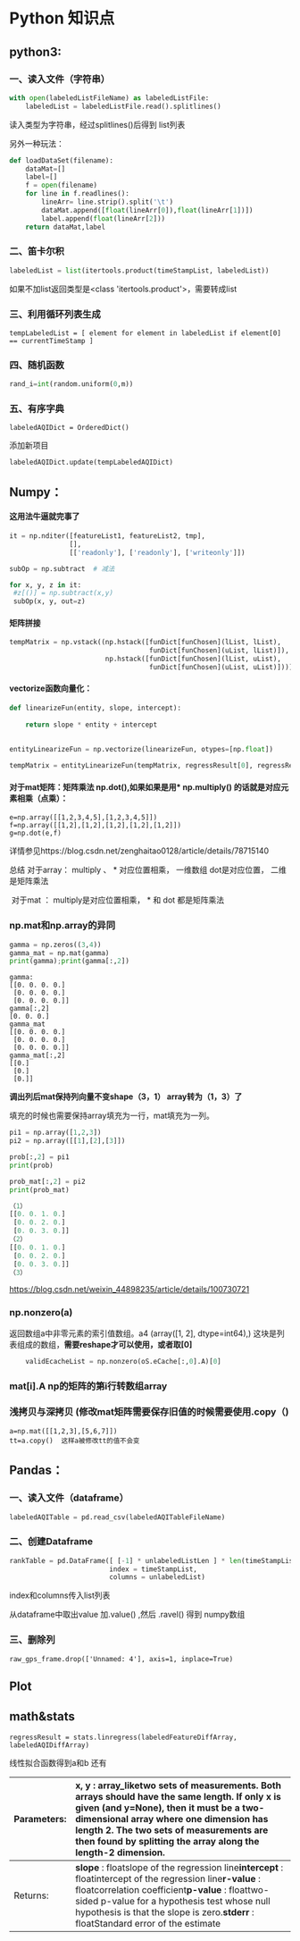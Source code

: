 # Python 知识点

## python3:

### 一、读入文件（字符串）

```python
with open(labeledListFileName) as labeledListFile:
    labeledList = labeledListFile.read().splitlines()
```

读入类型为字符串，经过splitlines()后得到 list列表



另外一种玩法：

```python
def loadDataSet(filename):
    dataMat=[]
    label=[]
    f = open(filename)
    for line in f.readlines():
        lineArr= line.strip().split('\t')
        dataMat.append([float(lineArr[0]),float(lineArr[1])])
        label.append(float(lineArr[2]))
    return dataMat,label
```



### 二、笛卡尔积

```python
labeledList = list(itertools.product(timeStampList, labeledList))
```

如果不加list返回类型是<class 'itertools.product'>，需要转成list



### 三、利用循环列表生成

```
tempLabeledList = [ element for element in labeledList if element[0] == currentTimeStamp ]
```



### 四、随机函数

```python
rand_i=int(random.uniform(0,m))
```



### 五、有序字典

```
labeledAQIDict = OrderedDict()
```

添加新项目

```
labeledAQIDict.update(tempLabeledAQIDict)
```





## Numpy：

#### 这用法牛逼就完事了

```python
it = np.nditer([featureList1, featureList2, tmp],
               [],
               [['readonly'], ['readonly'], ['writeonly']])

subOp = np.subtract  # 减法

for x, y, z in it:
 #z[()] = np.subtract(x,y)
 subOp(x, y, out=z)
```



#### 矩阵拼接

```python
tempMatrix = np.vstack((np.hstack([funDict[funChosen](lList, lList),
                                   funDict[funChosen](uList, lList)]),
                        np.hstack([funDict[funChosen](lList, uList),
                                   funDict[funChosen](uList, uList)])))
```



#### vectorize函数向量化：

```python
def linearizeFun(entity, slope, intercept):
    
    return slope * entity + intercept
    
    
entityLinearizeFun = np.vectorize(linearizeFun, otypes=[np.float])

tempMatrix = entityLinearizeFun(tempMatrix, regressResult[0], regressResult[1])
```



#### 对于mat矩阵：矩阵乘法 np.dot(),如果如果是用* np.multiply() 的话就是对应元素相乘（点乘）：

```
e=np.array([[1,2,3,4,5],[1,2,3,4,5]])
f=np.array([[1,2],[1,2],[1,2],[1,2],[1,2]])
g=np.dot(e,f)
```

详情参见https://blog.csdn.net/zenghaitao0128/article/details/78715140

总结 对于array： multiply 、 * 对应位置相乘， 一维数组 dot是对应位置， 二维是矩阵乘法

​         对于mat ： multiply是对应位置相乘， * 和 dot 都是矩阵乘法

### np.mat和np.array的异同

```python
gamma = np.zeros((3,4))
gamma_mat = np.mat(gamma)
print(gamma);print(gamma[:,2])
```

```
gamma:
[[0. 0. 0. 0.]
 [0. 0. 0. 0.]
 [0. 0. 0. 0.]]
gamma[:,2]
[0. 0. 0.]
gamma_mat
[[0. 0. 0. 0.]
 [0. 0. 0. 0.]
 [0. 0. 0. 0.]]
gamma_mat[:,2]
[[0.]
 [0.]
 [0.]]
```

**调出列后mat保持列向量不变shape（3，1） array转为（1，3）了**

填充的时候也需要保持array填充为一行，mat填充为一列。

```python
pi1 = np.array([1,2,3])
pi2 = np.array([[1],[2],[3]])

prob[:,2] = pi1
print(prob)

prob_mat[:,2] = pi2
print(prob_mat)

（1）
[[0. 0. 1. 0.]
 [0. 0. 2. 0.]
 [0. 0. 3. 0.]]
（2）
[[0. 0. 1. 0.]
 [0. 0. 2. 0.]
 [0. 0. 3. 0.]]
（3）
```

https://blog.csdn.net/weixin_44898235/article/details/100730721

### np.nonzero(a)

返回数组a中非零元素的索引值数组。a4 (array([1, 2], dtype=int64),) 这块是列表组成的数组，**需要reshape才可以使用，或者取[0]**

```python
    validEcacheList = np.nonzero(oS.eCache[:,0].A)[0]       

```



### mat[i].A   np的矩阵的第i行转数组array



### 浅拷贝与深拷贝  (修改mat矩阵需要保存旧值的时候需要使用.copy（)

```
a=np.mat([[1,2,3],[5,6,7]])
tt=a.copy()  这样a被修改tt的值不会变
```



## Pandas：

### 一、读入文件（dataframe）

```python
labeledAQITable = pd.read_csv(labeledAQITableFileName)
```

### 二、创建Dataframe

```python
rankTable = pd.DataFrame([ [-1] * unlabeledListLen ] * len(timeStampList),
                         index = timeStampList,
                         columns = unlabeledList)
```

index和columns传入list列表

从dataframe中取出value  加.value() ,然后 .ravel() 得到 numpy数组



### 三、删除列

```
raw_gps_frame.drop(['Unnamed: 4'], axis=1, inplace=True)
```



## Plot





## math&stats

```
regressResult = stats.linregress(labeledFeatureDiffArray, labeledAQIDiffArray)
```

线性拟合函数得到a和b 还有

| Parameters: | **x, y** : array_liketwo sets of measurements. Both arrays should have the same length. If only x is given (and y=None), then it must be a two-dimensional array where one dimension has length 2. The two sets of measurements are then found by splitting the array along the length-2 dimension. |
| :---------- | :----------------------------------------------------------- |
| Returns:    | **slope** : floatslope of the regression line**intercept** : floatintercept of the regression line**r-value** : floatcorrelation coefficient**p-value** : floattwo-sided p-value for a hypothesis test whose null hypothesis is that the slope is zero.**stderr** : floatStandard error of the estimate |

